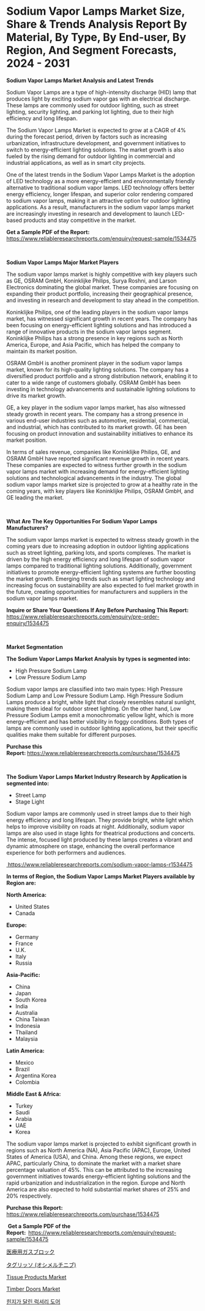 <p><h1>Sodium Vapor Lamps Market Size, Share & Trends Analysis Report By Material, By Type, By End-user, By Region, And Segment Forecasts, 2024 - 2031</h1></p><p><strong>Sodium Vapor Lamps Market Analysis and Latest Trends</strong></p>
<p><p>Sodium Vapor Lamps are a type of high-intensity discharge (HID) lamp that produces light by exciting sodium vapor gas with an electrical discharge. These lamps are commonly used for outdoor lighting, such as street lighting, security lighting, and parking lot lighting, due to their high efficiency and long lifespan.</p><p>The Sodium Vapor Lamps Market is expected to grow at a CAGR of 4% during the forecast period, driven by factors such as increasing urbanization, infrastructure development, and government initiatives to switch to energy-efficient lighting solutions. The market growth is also fueled by the rising demand for outdoor lighting in commercial and industrial applications, as well as in smart city projects.</p><p>One of the latest trends in the Sodium Vapor Lamps Market is the adoption of LED technology as a more energy-efficient and environmentally friendly alternative to traditional sodium vapor lamps. LED technology offers better energy efficiency, longer lifespan, and superior color rendering compared to sodium vapor lamps, making it an attractive option for outdoor lighting applications. As a result, manufacturers in the sodium vapor lamps market are increasingly investing in research and development to launch LED-based products and stay competitive in the market.</p></p>
<p><strong>Get a Sample PDF of the Report:&nbsp;</strong> <a href="https://www.reliableresearchreports.com/enquiry/request-sample/1534475">https://www.reliableresearchreports.com/enquiry/request-sample/1534475</a></p>
<p>&nbsp;</p>
<p><strong>Sodium Vapor Lamps Major Market Players</strong></p>
<p><p>The sodium vapor lamps market is highly competitive with key players such as GE, OSRAM GmbH, Koninklijke Philips, Surya Roshni, and Larson Electronics dominating the global market. These companies are focusing on expanding their product portfolio, increasing their geographical presence, and investing in research and development to stay ahead in the competition.</p><p>Koninklijke Philips, one of the leading players in the sodium vapor lamps market, has witnessed significant growth in recent years. The company has been focusing on energy-efficient lighting solutions and has introduced a range of innovative products in the sodium vapor lamps segment. Koninklijke Philips has a strong presence in key regions such as North America, Europe, and Asia Pacific, which has helped the company to maintain its market position.</p><p>OSRAM GmbH is another prominent player in the sodium vapor lamps market, known for its high-quality lighting solutions. The company has a diversified product portfolio and a strong distribution network, enabling it to cater to a wide range of customers globally. OSRAM GmbH has been investing in technology advancements and sustainable lighting solutions to drive its market growth.</p><p>GE, a key player in the sodium vapor lamps market, has also witnessed steady growth in recent years. The company has a strong presence in various end-user industries such as automotive, residential, commercial, and industrial, which has contributed to its market growth. GE has been focusing on product innovation and sustainability initiatives to enhance its market position.</p><p>In terms of sales revenue, companies like Koninklijke Philips, GE, and OSRAM GmbH have reported significant revenue growth in recent years. These companies are expected to witness further growth in the sodium vapor lamps market with increasing demand for energy-efficient lighting solutions and technological advancements in the industry. The global sodium vapor lamps market size is projected to grow at a healthy rate in the coming years, with key players like Koninklijke Philips, OSRAM GmbH, and GE leading the market.</p></p>
<p>&nbsp;</p>
<p><strong>What Are The Key Opportunities For Sodium Vapor Lamps Manufacturers?</strong></p>
<p><p>The sodium vapor lamps market is expected to witness steady growth in the coming years due to increasing adoption in outdoor lighting applications such as street lighting, parking lots, and sports complexes. The market is driven by the high energy efficiency and long lifespan of sodium vapor lamps compared to traditional lighting solutions. Additionally, government initiatives to promote energy-efficient lighting systems are further boosting the market growth. Emerging trends such as smart lighting technology and increasing focus on sustainability are also expected to fuel market growth in the future, creating opportunities for manufacturers and suppliers in the sodium vapor lamps market.</p></p>
<p><strong>Inquire or Share Your Questions If Any Before Purchasing This Report:</strong> <a href="https://www.reliableresearchreports.com/enquiry/pre-order-enquiry/1534475">https://www.reliableresearchreports.com/enquiry/pre-order-enquiry/1534475</a></p>
<p>&nbsp;</p>
<p><strong>Market Segmentation</strong></p>
<p><strong>The Sodium Vapor Lamps Market Analysis by types is segmented into:</strong></p>
<p><ul><li>High Pressure Sodium Lamp</li><li>Low Pressure Sodium Lamp</li></ul></p>
<p><p>Sodium vapor lamps are classified into two main types: High Pressure Sodium Lamp and Low Pressure Sodium Lamp. High Pressure Sodium Lamps produce a bright, white light that closely resembles natural sunlight, making them ideal for outdoor street lighting. On the other hand, Low Pressure Sodium Lamps emit a monochromatic yellow light, which is more energy-efficient and has better visibility in foggy conditions. Both types of lamps are commonly used in outdoor lighting applications, but their specific qualities make them suitable for different purposes.</p></p>
<p><strong>Purchase this Report:&nbsp;</strong><a href="https://www.reliableresearchreports.com/purchase/1534475">https://www.reliableresearchreports.com/purchase/1534475</a></p>
<p>&nbsp;</p>
<p><strong>The Sodium Vapor Lamps Market Industry Research by Application is segmented into:</strong></p>
<p><ul><li>Street Lamp</li><li>Stage Light</li></ul></p>
<p><p>Sodium vapor lamps are commonly used in street lamps due to their high energy efficiency and long lifespan. They provide bright, white light which helps to improve visibility on roads at night. Additionally, sodium vapor lamps are also used in stage lights for theatrical productions and concerts. The intense, focused light produced by these lamps creates a vibrant and dynamic atmosphere on stage, enhancing the overall performance experience for both performers and audiences.</p></p>
<p><a href="https://www.reliableresearchreports.com/sodium-vapor-lamps-r1534475">&nbsp;https://www.reliableresearchreports.com/sodium-vapor-lamps-r1534475</a></p>
<p><strong>In terms of Region, the Sodium Vapor Lamps Market Players available by Region are:</strong></p>
<p>
    <p> <strong> North America: </strong>
        <ul>
            <li>United States</li>
            <li>Canada</li>
        </ul>
        </p> 
    <p> <strong> Europe: </strong>
        <ul>
            <li>Germany</li>
            <li>France</li>
            <li>U.K.</li>
            <li>Italy</li>
            <li>Russia</li>
        </ul>
        </p> 
    <p> <strong> Asia-Pacific: </strong>
        <ul>
            <li>China</li>
            <li>Japan</li>
            <li>South Korea</li>
            <li>India</li>
            <li>Australia</li>
            <li>China Taiwan</li>
            <li>Indonesia</li>
            <li>Thailand</li>
            <li>Malaysia</li>
        </ul>
        </p> 
    <p> <strong> Latin America: </strong>
        <ul>
            <li>Mexico</li>
            <li>Brazil</li>
            <li>Argentina Korea</li>
            <li>Colombia</li>
        </ul>
        </p> 
    <p> <strong> Middle East & Africa: </strong>
        <ul>
            <li>Turkey</li>
            <li>Saudi</li>
            <li>Arabia</li>
            <li>UAE</li>
            <li>Korea</li>
        </ul>
    </p>
    </p>
<p><p>The sodium vapor lamps market is projected to exhibit significant growth in regions such as North America (NA), Asia Pacific (APAC), Europe, United States of America (USA), and China. Among these regions, we expect APAC, particularly China, to dominate the market with a market share percentage valuation of 45%. This can be attributed to the increasing government initiatives towards energy-efficient lighting solutions and the rapid urbanization and industrialization in the region. Europe and North America are also expected to hold substantial market shares of 25% and 20% respectively.</p></p>
<p><strong>Purchase this Report: </strong><a href="https://www.reliableresearchreports.com/purchase/1534475">https://www.reliableresearchreports.com/purchase/1534475</a></p>
<p>&nbsp;<strong>Get a Sample PDF of the Report:&nbsp;&nbsp;</strong><a href="https://www.reliableresearchreports.com/enquiry/request-sample/1534475">https://www.reliableresearchreports.com/enquiry/request-sample/1534475</a></p>
<p><strong></strong></p>
<p><p><a href="https://github.com/KaydenJohns1964/Market-Research-Report-List-2/blob/main/2134926144438.md">医療用ガスブロック</a></p><p><a href="https://github.com/decker5351/Market-Research-Report-List-1/blob/main/9143946144439.md">タグリッソ (オシメルチニブ)</a></p><p><a href="https://github.com/ayamsauke86/Market-Research-Report-List-1/blob/main/tissue-products-market.md">Tissue Products Market</a></p><p><a href="https://github.com/airdrophunter675/Market-Research-Report-List-1/blob/main/timber-doors-market.md">Timber Doors Market</a></p><p><a href="https://github.com/amuji413411/Market-Research-Report-List-1/blob/main/2431510152168.md">힌지가 달린 럭셔리 도어</a></p></p>
